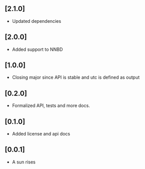 ## [2.1.0]
- Updated dependencies

## [2.0.0]
- Added support to NNBD

## [1.0.0]
- Closing major since API is stable and utc is defined as output

## [0.2.0]
- Formalized API, tests and more docs.

## [0.1.0]
- Added license and api docs

## [0.0.1]
- A sun rises
